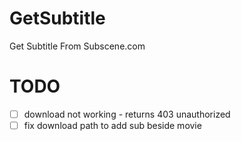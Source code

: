 # GetSubtitle
Get Subtitle From Subscene.com

# TODO
- [ ] download not working - returns 403 unauthorized
- [ ] fix download path to add sub beside movie
